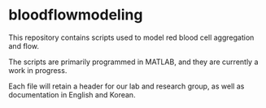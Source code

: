 # bloodflowmodeling
This repository contains scripts used to model red blood cell aggregation and flow. 

The scripts are primarily programmed in MATLAB, and they are currently a work in progress. 

Each file will retain a header for our lab and research group, as well as documentation in English and Korean. 
